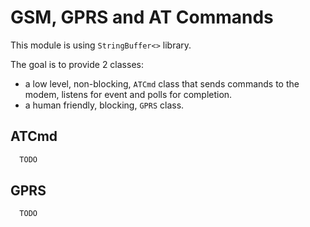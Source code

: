 # GSM, GPRS and AT Commands

This module is using `StringBuffer<>` library.

The goal is to provide 2 classes:
 * a low level, non-blocking, `ATCmd` class that sends commands to the modem, listens for event and polls for completion.
 * a human friendly, blocking, `GPRS` class.
 
## ATCmd
 
```C++
  TODO
```
  
## GPRS
 
```C++
  TODO
```
